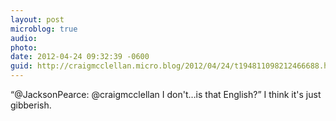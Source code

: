 ```yaml
---
layout: post
microblog: true
audio: 
photo: 
date: 2012-04-24 09:32:39 -0600
guid: http://craigmcclellan.micro.blog/2012/04/24/t194811098212466688.html
---
```

“@JacksonPearce: @craigmcclellan I don't…is that English?” I think it's just gibberish.
